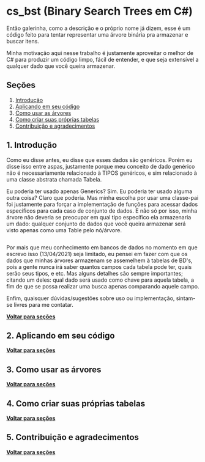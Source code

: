 # cs_bst (Binary Search Trees em C#)
Então galerinha, como a descrição e o próprio nome já dizem, esse é um código feito para tentar representar uma árvore binária pra armazenar e buscar itens.

Minha motivação aqui nesse trabalho é justamente aproveitar o melhor de C# para produzir um código limpo, fácil de entender, e que seja extensível a qualquer dado que você queira armazenar.

## Seções

1. [Introdução](https://github.com/ciroDourado/cs_bst#1-introdução)
2. [Aplicando em seu código](https://github.com/ciroDourado/cs_bst#2-aplicando-em-seu-código)
3. [Como usar as árvores](https://github.com/ciroDourado/cs_bst#3-como-usar-as-árvores)
4. [Como criar suas próprias tabelas](https://github.com/ciroDourado/cs_bst#4-como-criar-suas-próprias-tabelas)
5. [Contribuição e agradecimentos](https://github.com/ciroDourado/cs_bst#5-contribuição-e-agradecimentos)

## 1. Introdução

Como eu disse antes, eu disse que esses dados são genéricos. Porém eu disse isso entre aspas, justamente porque meu conceito de dado genérico não é necessariamente relacionado à TIPOS genéricos, e sim relacionado à uma classe abstrata chamada Tabela. 

Eu poderia ter usado apenas Generics? Sim. Eu poderia ter usado alguma outra coisa? Claro que poderia. Mas minha escolha por usar uma classe-pai foi justamente para forçar a implementação de funções para acessar dados específicos para cada caso de conjunto de dados. E não só por isso, minha árvore não deveria se preocupar em qual tipo específico ela armazenaria um dado: qualquer conjunto de dados que você queira armazenar será visto apenas como uma Table pelo nó/árvore.

![]()

Por mais que meu conhecimento em bancos de dados no momento em que escrevo isso (13/04/2021) seja limitado, eu pensei em fazer com que os dados que minhas árvores armazenam se assemelhem à tabelas de BD's, pois a gente nunca irá saber quantos campos cada tabela pode ter, quais serão seus tipos, e etc. Mas alguns detalhes são sempre importantes; citando um deles: qual dado será usado como chave para aquela tabela, a fim de que se possa realizar uma busca apenas comparando aquele campo.

Enfim, quaisquer dúvidas/sugestões sobre uso ou implementação, sintam-se livres para me contatar.

**[Voltar para seções](https://github.com/ciroDourado/cs_bst#seções)** 

## 2. Aplicando em seu código
**[Voltar para seções](https://github.com/ciroDourado/cs_bst#seções)** 

## 3. Como usar as árvores
**[Voltar para seções](https://github.com/ciroDourado/cs_bst#seções)** 

## 4. Como criar suas próprias tabelas
**[Voltar para seções](https://github.com/ciroDourado/cs_bst#seções)** 

## 5. Contribuição e agradecimentos
**[Voltar para seções](https://github.com/ciroDourado/cs_bst#seções)** 
